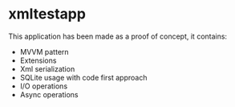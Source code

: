 # xmltestapp

This application has been made as a proof of concept, it contains:

* MVVM pattern
* Extensions
* Xml serialization
* SQLite usage with code first approach
* I/O operations
* Async operations